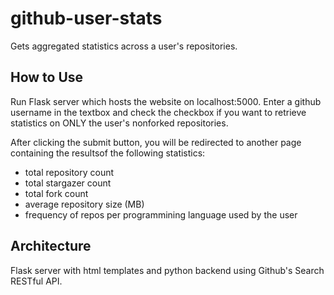 # github-user-stats
Gets aggregated statistics across a user's repositories.
## How to Use
Run Flask server which hosts the website on localhost:5000. Enter a github username in the textbox and check the checkbox if you want to retrieve statistics on ONLY the user's nonforked repositories.

After clicking the submit button, you will be redirected to another page containing the resultsof the following statistics:
* total repository count
* total stargazer count
* total fork count
* average repository size (MB)
* frequency of repos per programmining language used by the user

## Architecture
Flask server with html templates and python backend using Github's Search RESTful API.


